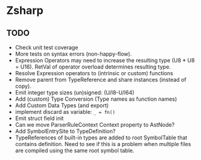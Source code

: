 ﻿# Zsharp

## TODO

- Check unit test coverage
- More tests on syntax errors (non-happy-flow).
- Expression Operators may need to increase the resulting type (U8 * U8 = U16). 
    RetVal of operator overload determines resulting type.
- Resolve Expression operators to (intrinsic or custom) functions
- Remove parent from TypeReference and share instances (instead of copy).
- Emit integer type sizes (un)signed: (U/I8-U/I64)
- Add (custom) Type Conversion (Type names as function names)
- Add Custom Data Types (and export)
- implement discard as variable: `_ = fn()`
- Emit struct field init
- Can we move ParserRuleContext Context property to AstNode?
- Add SymbolEntrySite to TypeDefinition?
- TypeReferences of built-in types are added to root SymbolTable that contains definition.
    Need to see if this is a problem when multiple files are compiled using the same root symbol table.
